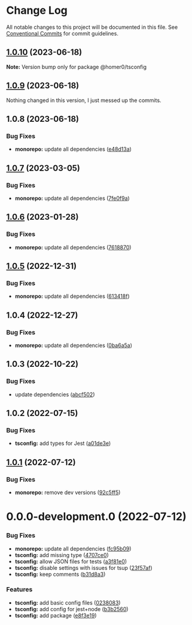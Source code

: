 # Change Log

All notable changes to this project will be documented in this file.
See [Conventional Commits](https://conventionalcommits.org) for commit guidelines.

## [1.0.10](https://github.com/homer0/packages/compare/@homer0/tsconfig@1.0.9...@homer0/tsconfig@1.0.10) (2023-06-18)

**Note:** Version bump only for package @homer0/tsconfig

## [1.0.9](https://github.com/homer0/packages/compare/@homer0/tsconfig@1.0.7...@homer0/tsconfig@1.0.9) (2023-06-18)

Nothing changed in this version, I just messed up the commits.

## 1.0.8 (2023-06-18)

### Bug Fixes

- **monorepo:** update all dependencies ([e48d13a](https://github.com/homer0/packages/commit/e48d13a474ce710f73128a49ca6ad4ac2da23ef0))

## [1.0.7](https://github.com/homer0/packages/compare/@homer0/tsconfig@1.0.6...@homer0/tsconfig@1.0.7) (2023-03-05)

### Bug Fixes

- **monorepo:** update all dependencies ([7fe0f9a](https://github.com/homer0/packages/commit/7fe0f9a39ec89e9b3fa9530e9332828916f3a108))

## [1.0.6](https://github.com/homer0/packages/compare/@homer0/tsconfig@1.0.5...@homer0/tsconfig@1.0.6) (2023-01-28)

### Bug Fixes

- **monorepo:** update all dependencies ([7618870](https://github.com/homer0/packages/commit/7618870e6ec4d6f281a79b15f139124875c760b2))

## [1.0.5](https://github.com/homer0/packages/compare/@homer0/tsconfig@1.0.4...@homer0/tsconfig@1.0.5) (2022-12-31)

### Bug Fixes

- **monorepo:** update all dependencies ([613418f](https://github.com/homer0/packages/commit/613418f3efbe3aeb595a12964ae16cf803316aa0))

## 1.0.4 (2022-12-27)

### Bug Fixes

- **monorepo:** update all dependencies ([0ba6a5a](https://github.com/homer0/packages/commit/0ba6a5a68413ab557cce5a5afbd6314e42d86671))

## 1.0.3 (2022-10-22)

### Bug Fixes

- update dependencies ([abcf502](https://github.com/homer0/packages/commit/abcf5027fce4cb7d37d9e4cf9aafc1846c7bceb0))

## 1.0.2 (2022-07-15)

### Bug Fixes

- **tsconfig:** add types for Jest ([a01de3e](https://github.com/homer0/packages/commit/a01de3e4896201fa0d1cb1c79b3044c4ab9263eb))

## [1.0.1](https://github.com/homer0/packages/compare/@homer0/tsconfig@0.0.0-development.0...@homer0/tsconfig@1.0.1) (2022-07-12)

### Bug Fixes

- **monorepo:** remove dev versions ([92c5ff5](https://github.com/homer0/packages/commit/92c5ff5cc9c579879f371c08edbc111b7e1d4319))

# 0.0.0-development.0 (2022-07-12)

### Bug Fixes

- **monorepo:** update all dependencies ([fc95b09](https://github.com/homer0/packages/commit/fc95b096bc4c2976ba5cd9c7354890137b66a3bd))
- **tsconfig:** add missing type ([4707ce0](https://github.com/homer0/packages/commit/4707ce03d18dc5ae52b99dcb9c7fc3a8baa0de5e))
- **tsconfig:** allow JSON files for tests ([a3f81e0](https://github.com/homer0/packages/commit/a3f81e0ff8e1b59b5f6ed82825e52d28c719da12))
- **tsconfig:** disable settings with issues for tsup ([23f57af](https://github.com/homer0/packages/commit/23f57af6f1738e8fa93104260f192211dc88710f))
- **tsconfig:** keep comments ([b31d8a3](https://github.com/homer0/packages/commit/b31d8a3d520e5c33a68007fdf11a0e41fc3eb22b))

### Features

- **tsconfig:** add basic config files ([0238083](https://github.com/homer0/packages/commit/02380832e1b68bbf800a2f4416d1496d52a88eb5))
- **tsconfig:** add config for jest+node ([b3b2560](https://github.com/homer0/packages/commit/b3b25608f6ca5bd8806510bef76b2d9f870ee0fc))
- **tsconfig:** add package ([e8f3e19](https://github.com/homer0/packages/commit/e8f3e19b39381d04c84c84ed35fc76495570bbeb))

